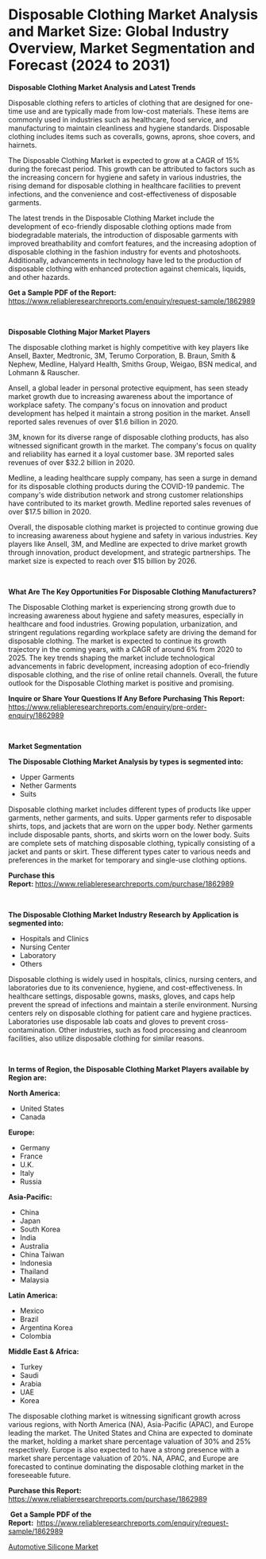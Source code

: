 <p><h1>Disposable Clothing Market Analysis and Market Size: Global Industry Overview, Market Segmentation and Forecast (2024 to 2031)</h1></p><p><strong>Disposable Clothing Market Analysis and Latest Trends</strong></p>
<p><p>Disposable clothing refers to articles of clothing that are designed for one-time use and are typically made from low-cost materials. These items are commonly used in industries such as healthcare, food service, and manufacturing to maintain cleanliness and hygiene standards. Disposable clothing includes items such as coveralls, gowns, aprons, shoe covers, and hairnets.</p><p>The Disposable Clothing Market is expected to grow at a CAGR of 15% during the forecast period. This growth can be attributed to factors such as the increasing concern for hygiene and safety in various industries, the rising demand for disposable clothing in healthcare facilities to prevent infections, and the convenience and cost-effectiveness of disposable garments.</p><p>The latest trends in the Disposable Clothing Market include the development of eco-friendly disposable clothing options made from biodegradable materials, the introduction of disposable garments with improved breathability and comfort features, and the increasing adoption of disposable clothing in the fashion industry for events and photoshoots. Additionally, advancements in technology have led to the production of disposable clothing with enhanced protection against chemicals, liquids, and other hazards.</p></p>
<p><strong>Get a Sample PDF of the Report:&nbsp;</strong> <a href="https://www.reliableresearchreports.com/enquiry/request-sample/1862989">https://www.reliableresearchreports.com/enquiry/request-sample/1862989</a></p>
<p>&nbsp;</p>
<p><strong>Disposable Clothing Major Market Players</strong></p>
<p><p>The disposable clothing market is highly competitive with key players like Ansell, Baxter, Medtronic, 3M, Terumo Corporation, B. Braun, Smith & Nephew, Medline, Halyard Health, Smiths Group, Weigao, BSN medical, and Lohmann & Rauscher.</p><p>Ansell, a global leader in personal protective equipment, has seen steady market growth due to increasing awareness about the importance of workplace safety. The company's focus on innovation and product development has helped it maintain a strong position in the market.  Ansell reported sales revenues of over $1.6 billion in 2020.</p><p>3M, known for its diverse range of disposable clothing products, has also witnessed significant growth in the market. The company's focus on quality and reliability has earned it a loyal customer base. 3M reported sales revenues of over $32.2 billion in 2020.</p><p>Medline, a leading healthcare supply company, has seen a surge in demand for its disposable clothing products during the COVID-19 pandemic. The company's wide distribution network and strong customer relationships have contributed to its market growth. Medline reported sales revenues of over $17.5 billion in 2020.</p><p>Overall, the disposable clothing market is projected to continue growing due to increasing awareness about hygiene and safety in various industries. Key players like Ansell, 3M, and Medline are expected to drive market growth through innovation, product development, and strategic partnerships. The market size is expected to reach over $15 billion by 2026.</p></p>
<p>&nbsp;</p>
<p><strong>What Are The Key Opportunities For Disposable Clothing Manufacturers?</strong></p>
<p><p>The Disposable Clothing market is experiencing strong growth due to increasing awareness about hygiene and safety measures, especially in healthcare and food industries. Growing population, urbanization, and stringent regulations regarding workplace safety are driving the demand for disposable clothing. The market is expected to continue its growth trajectory in the coming years, with a CAGR of around 6% from 2020 to 2025. The key trends shaping the market include technological advancements in fabric development, increasing adoption of eco-friendly disposable clothing, and the rise of online retail channels. Overall, the future outlook for the Disposable Clothing market is positive and promising.</p></p>
<p><strong>Inquire or Share Your Questions If Any Before Purchasing This Report:</strong> <a href="https://www.reliableresearchreports.com/enquiry/pre-order-enquiry/1862989">https://www.reliableresearchreports.com/enquiry/pre-order-enquiry/1862989</a></p>
<p>&nbsp;</p>
<p><strong>Market Segmentation</strong></p>
<p><strong>The Disposable Clothing Market Analysis by types is segmented into:</strong></p>
<p><ul><li>Upper Garments</li><li>Nether Garments</li><li>Suits</li></ul></p>
<p><p>Disposable clothing market includes different types of products like upper garments, nether garments, and suits. Upper garments refer to disposable shirts, tops, and jackets that are worn on the upper body. Nether garments include disposable pants, shorts, and skirts worn on the lower body. Suits are complete sets of matching disposable clothing, typically consisting of a jacket and pants or skirt. These different types cater to various needs and preferences in the market for temporary and single-use clothing options.</p></p>
<p><strong>Purchase this Report:&nbsp;</strong><a href="https://www.reliableresearchreports.com/purchase/1862989">https://www.reliableresearchreports.com/purchase/1862989</a></p>
<p>&nbsp;</p>
<p><strong>The Disposable Clothing Market Industry Research by Application is segmented into:</strong></p>
<p><ul><li>Hospitals and Clinics</li><li>Nursing Center</li><li>Laboratory</li><li>Others</li></ul></p>
<p><p>Disposable clothing is widely used in hospitals, clinics, nursing centers, and laboratories due to its convenience, hygiene, and cost-effectiveness. In healthcare settings, disposable gowns, masks, gloves, and caps help prevent the spread of infections and maintain a sterile environment. Nursing centers rely on disposable clothing for patient care and hygiene practices. Laboratories use disposable lab coats and gloves to prevent cross-contamination. Other industries, such as food processing and cleanroom facilities, also utilize disposable clothing for similar reasons.</p></p>
<p>&nbsp;</p>
<p><strong>In terms of Region, the Disposable Clothing Market Players available by Region are:</strong></p>
<p>
    <p> <strong> North America: </strong>
        <ul>
            <li>United States</li>
            <li>Canada</li>
        </ul>
        </p> 
    <p> <strong> Europe: </strong>
        <ul>
            <li>Germany</li>
            <li>France</li>
            <li>U.K.</li>
            <li>Italy</li>
            <li>Russia</li>
        </ul>
        </p> 
    <p> <strong> Asia-Pacific: </strong>
        <ul>
            <li>China</li>
            <li>Japan</li>
            <li>South Korea</li>
            <li>India</li>
            <li>Australia</li>
            <li>China Taiwan</li>
            <li>Indonesia</li>
            <li>Thailand</li>
            <li>Malaysia</li>
        </ul>
        </p> 
    <p> <strong> Latin America: </strong>
        <ul>
            <li>Mexico</li>
            <li>Brazil</li>
            <li>Argentina Korea</li>
            <li>Colombia</li>
        </ul>
        </p> 
    <p> <strong> Middle East & Africa: </strong>
        <ul>
            <li>Turkey</li>
            <li>Saudi</li>
            <li>Arabia</li>
            <li>UAE</li>
            <li>Korea</li>
        </ul>
    </p>
    </p>
<p><p>The disposable clothing market is witnessing significant growth across various regions, with North America (NA), Asia-Pacific (APAC), and Europe leading the market. The United States and China are expected to dominate the market, holding a market share percentage valuation of 30% and 25% respectively. Europe is also expected to have a strong presence with a market share percentage valuation of 20%. NA, APAC, and Europe are forecasted to continue dominating the disposable clothing market in the foreseeable future.</p></p>
<p><strong>Purchase this Report: </strong><a href="https://www.reliableresearchreports.com/purchase/1862989">https://www.reliableresearchreports.com/purchase/1862989</a></p>
<p>&nbsp;<strong>Get a Sample PDF of the Report:&nbsp;&nbsp;</strong><a href="https://www.reliableresearchreports.com/enquiry/request-sample/1862989">https://www.reliableresearchreports.com/enquiry/request-sample/1862989</a></p>
<p><strong></strong></p>
<p><p><a href="https://sulfuric-clavicle-d39.notion.site/Automotive-Silicone-Market-A-Comprehensive-Report-of-its-Market-Share-Growth-Trends-2024-2031-a9b0665a497a41a78254f875bad67527">Automotive Silicone Market</a></p></p>